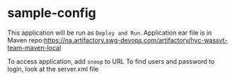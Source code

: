 # sample-config

This application will be run as `Deploy and Run`. Application ear file is in Maven repo:https://na.artifactory.swg-devops.com/artifactory/hyc-wassvt-team-maven-local

To access application, add `snoop` to URL
To find users and password to login, look at the server.xml file
